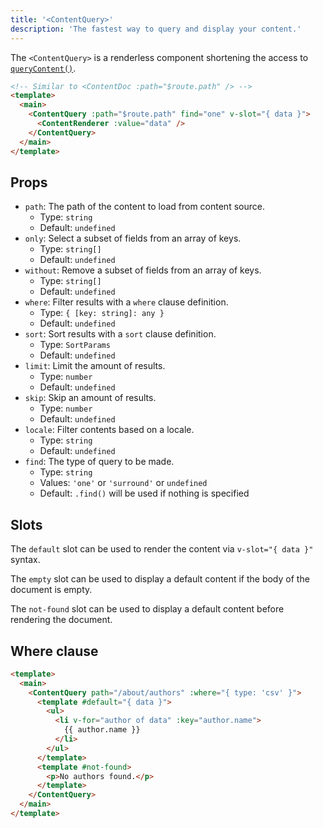 ```yaml
---
title: '<ContentQuery>'
description: 'The fastest way to query and display your content.'
---
```


The `<ContentQuery>` is a renderless component shortening the access to [`queryContent()`](/composables/query-content).

```html [pages/[...slug\\].vue]
<!-- Similar to <ContentDoc :path="$route.path" /> -->
<template>
  <main>
    <ContentQuery :path="$route.path" find="one" v-slot="{ data }">
      <ContentRenderer :value="data" />
    </ContentQuery>
  </main>
</template>
```

## Props

- `path`: The path of the content to load from content source.
  - Type: `string`
  - Default: `undefined`
- `only`: Select a subset of fields from an array of keys.
  - Type: `string[]`
  - Default: `undefined`
- `without`: Remove a subset of fields from an array of keys.
  - Type: `string[]`
  - Default: `undefined`
- `where`: Filter results with a `where` clause definition.
  - Type: `{ [key: string]: any }`
  - Default: `undefined`
- `sort`: Sort results with a `sort` clause definition.
  - Type: `SortParams`
  - Default: `undefined`
- `limit`: Limit the amount of results.
  - Type: `number`
  - Default: `undefined`
- `skip`: Skip an amount of results.
  - Type: `number`
  - Default: `undefined`
- `locale`: Filter contents based on a locale.
  - Type: `string`
  - Default: `undefined`
- `find`: The type of query to be made.
  - Type: `string`
  - Values: `'one'` or `'surround'` or `undefined`
  - Default: `.find()` will be used if nothing is specified

## Slots

The `default` slot can be used to render the content via `v-slot="{ data }"` syntax.

The `empty` slot can be used to display a default content if the body of the document is empty.

The `not-found` slot can be used to display a default content before rendering the document.

## Where clause

```html [pages/about.vue]
<template>
  <main>
    <ContentQuery path="/about/authors" :where="{ type: 'csv' }">
      <template #default="{ data }">
        <ul>
          <li v-for="author of data" :key="author.name">
            {{ author.name }}
          </li>
        </ul>
      </template>
      <template #not-found>
        <p>No authors found.</p>
      </template>
    </ContentQuery>
  </main>
</template>
```

